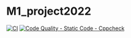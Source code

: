 # M1_project2022

[![CI](https://github.com/Vishnuprasad1234/M1_project2022/actions/workflows/1main.yml/badge.svg)](https://github.com/Vishnuprasad1234/M1_project2022/actions/workflows/1main.yml)
[![Code Quality - Static Code - Cppcheck](https://github.com/Vishnuprasad1234/M1_project2022/actions/workflows/cpp.check.yml/badge.svg)](https://github.com/Vishnuprasad1234/M1_project2022/actions/workflows/cpp.check.yml)
